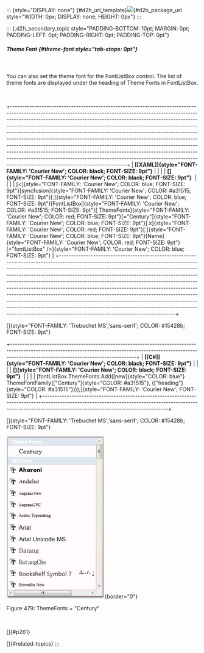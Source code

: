 ::: {style="DISPLAY: none"}
[](ms-xhelp:///?Id=d2h_url_template){#d2h_url_template}![](!package_url!){#d2h_package_url style="WIDTH: 0px; DISPLAY: none; HEIGHT: 0px"}
:::

::: {.d2h_secondary_topic style="PADDING-BOTTOM: 10pt; MARGIN: 0pt; PADDING-LEFT: 0pt; PADDING-RIGHT: 0pt; PADDING-TOP: 0pt"}
##### Theme Font {#theme-font style="tab-stops: 0pt"}

 

You can also set the theme font for the FontListBox control. The list of theme fonts are displayed under the heading of Theme Fonts in FontListBox.

 

+-----------------------------------------------------------------------------------------------------------------------------------------------------------------------------------------------------------------------------------------------------------------------------------------------------------------------------------------------------------------------------------------------------------------------------------------------------------------------------------------------------------------------------------------------------------------------------------------------------------------------------------------------------------------------------------------------------------------------------------------------------------------------------+
| **[\[XAML\]]{style="FONT-FAMILY: 'Courier New'; COLOR: black; FONT-SIZE: 9pt"}**                                                                                                                                                                                                                                                                                                                                                                                                                                                                                                                                                                                                                                                                                            |
|                                                                                                                                                                                                                                                                                                                                                                                                                                                                                                                                                                                                                                                                                                                                                                             |
| **[]{style="FONT-FAMILY: 'Courier New'; COLOR: black; FONT-SIZE: 9pt"}**                                                                                                                                                                                                                                                                                                                                                                                                                                                                                                                                                                                                                                                                                                    |
|                                                                                                                                                                                                                                                                                                                                                                                                                                                                                                                                                                                                                                                                                                                                                                             |
| [\<]{style="FONT-FAMILY: 'Courier New'; COLOR: blue; FONT-SIZE: 9pt"}[syncfusion]{style="FONT-FAMILY: 'Courier New'; COLOR: #a31515; FONT-SIZE: 9pt"}[:]{style="FONT-FAMILY: 'Courier New'; COLOR: blue; FONT-SIZE: 9pt"}[FontListBox]{style="FONT-FAMILY: 'Courier New'; COLOR: #a31515; FONT-SIZE: 9pt"}[ ThemeFonts]{style="FONT-FAMILY: 'Courier New'; COLOR: red; FONT-SIZE: 9pt"}[=\"Century\"]{style="FONT-FAMILY: 'Courier New'; COLOR: blue; FONT-SIZE: 9pt"}[ x]{style="FONT-FAMILY: 'Courier New'; COLOR: red; FONT-SIZE: 9pt"}[:]{style="FONT-FAMILY: 'Courier New'; COLOR: blue; FONT-SIZE: 9pt"}[Name]{style="FONT-FAMILY: 'Courier New'; COLOR: red; FONT-SIZE: 9pt"}[=\"fontListBox\" /\>]{style="FONT-FAMILY: 'Courier New'; COLOR: blue; FONT-SIZE: 9pt"} |
+-----------------------------------------------------------------------------------------------------------------------------------------------------------------------------------------------------------------------------------------------------------------------------------------------------------------------------------------------------------------------------------------------------------------------------------------------------------------------------------------------------------------------------------------------------------------------------------------------------------------------------------------------------------------------------------------------------------------------------------------------------------------------------+

[]{style="FONT-FAMILY: 'Trebuchet MS','sans-serif'; COLOR: #15428b; FONT-SIZE: 9pt"} 

+---------------------------------------------------------------------------------------------------------------------------------------------------------------------------------------------------------------+
| **[\[C#\]]{style="FONT-FAMILY: 'Courier New'; COLOR: black; FONT-SIZE: 9pt"}**                                                                                                                                |
|                                                                                                                                                                                                               |
| **[]{style="FONT-FAMILY: 'Courier New'; COLOR: black; FONT-SIZE: 9pt"}**                                                                                                                                      |
|                                                                                                                                                                                                               |
| [fontListBox.ThemeFonts.Add([new]{style="COLOR: blue"} ThemeFontFamily([\"Century\"]{style="COLOR: #a31515"}, ([\"heading\"]{style="COLOR: #a31515"})));]{style="FONT-FAMILY: 'Courier New'; FONT-SIZE: 9pt"} |
+---------------------------------------------------------------------------------------------------------------------------------------------------------------------------------------------------------------+

[]{style="FONT-FAMILY: 'Trebuchet MS','sans-serif'; COLOR: #15428b; FONT-SIZE: 9pt"} 

![](ImagesExt/image30_438.jpg){border="0"}

Figure 479: ThemeFonts = \"Century\"

 

[]{#p261} 

[]{#related-topics}
:::
